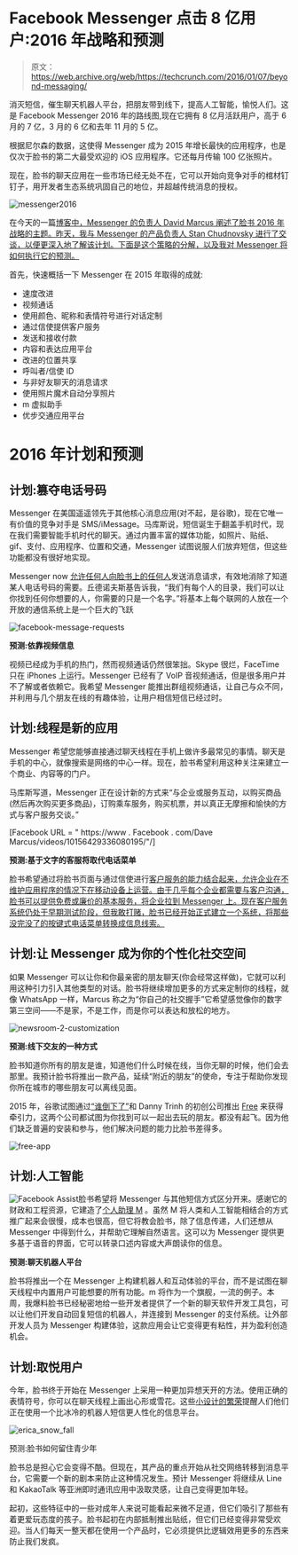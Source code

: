 # Facebook Messenger 点击 8 亿用户:2016 年战略和预测

> 原文：<https://web.archive.org/web/https://techcrunch.com/2016/01/07/beyond-messaging/>

消灭短信，催生聊天机器人平台，把朋友带到线下，提高人工智能，愉悦人们。这是 Facebook Messenger 2016 年的路线图,现在它拥有 8 亿月活跃用户，高于 6 月的 7 亿，3 月的 6 亿和去年 11 月的 5 亿。

根据尼尔森的数据，这使得 Messenger 成为 2015 年增长最快的应用程序，也是仅次于脸书的第二大最受欢迎的 iOS 应用程序。它还每月传输 100 亿张照片。

现在，脸书的聊天应用在一些市场已经无处不在，它可以开始向竞争对手的棺材钉钉子，用开发者生态系统巩固自己的地位，并超越传统消息的授权。

![messenger2016](img/0784f1c023be695deb1f07f860db9b13.png)

在今天的一篇[博客中，Messenger 的负责人 David Marcus 阐述了脸书 2016 年战略的主题。昨天，我与 Messenger 的产品负责人 Stan Chudnovsky 进行了交谈，以便更深入地了解该计划。下面是这个策略的分解，以及我对 Messenger 将如何执行它的预测。](https://web.archive.org/web/20230404132719/https://www.facebook.com/notes/david-marcus/heres-to-2016-with-messenger/10154485804004148)

首先，快速概括一下 Messenger 在 2015 年取得的成就:

*   速度改进
*   视频通话
*   使用颜色、昵称和表情符号进行对话定制
*   通过信使提供客户服务
*   发送和接收付款
*   内容和表达应用平台
*   改进的位置共享
*   呼叫者/信使 ID
*   与非好友聊天的消息请求
*   使用照片魔术自动分享照片
*   m 虚拟助手
*   优步交通应用平台

# 2016 年计划和预测

## **计划:篡夺电话号码**

Messenger 在美国遥遥领先于其他核心消息应用(对不起，是谷歌)，现在它唯一有价值的竞争对手是 SMS/iMessage。马库斯说，短信诞生于翻盖手机时代，现在我们需要智能手机时代的聊天。通过内置丰富的媒体功能，如照片、贴纸、gif、支付、应用程序、位置和交通，Messenger 试图说服人们放弃短信，但这些功能都没有很好地实现。

Messenger now [允许任何人向脸书上的任何人](https://web.archive.org/web/20230404132719/https://techcrunch.com/2015/10/27/facebook-message-requests/)发送消息请求，有效地消除了知道某人电话号码的需要。丘德诺夫斯基告诉我，“我们有每个人的目录，我们可以让你找到任何你想要的人，你需要的只是一个名字。”将基本上每个联网的人放在一个开放的通信系统上是一个巨大的飞跃

![facebook-message-requests](img/7c11eedac0ac21defe615fe77367db41.png)

**预测:依靠视频信息**

视频已经成为手机的热门，然而视频通话仍然很笨拙。Skype 很烂，FaceTime 只在 iPhones 上运行。Messenger 已经有了 VoIP 音视频通话，但是很多用户并不了解或者依赖它。我希望 Messenger 能推出群组视频通话，让自己与众不同，并利用与几个朋友在线的有趣体验，让用户相信短信已经过时。

## **计划:线程是新的应用**

Messenger 希望您能够直接通过聊天线程在手机上做许多最常见的事情。聊天是手机的中心，就像搜索是网络的中心一样。现在，脸书希望利用这种关注来建立一个商业、内容等的门户。

马库斯写道，Messenger 正在设计新的方式来“与企业或服务互动，以购买商品(然后再次购买更多商品)，订购乘车服务，购买机票，并以真正无摩擦和愉快的方式与客户服务交谈。”

[Facebook URL = " https://www . Facebook . com/Dave Marcus/videos/10156429336080195/"/]

**预测:基于文字的客服将取代电话菜单**

脸书希望通过将脸书页面与通过信使进行[客户服务的能力结合起来，允许企业在不维护应用程序的情况下在移动设备上运营。由于几乎每个企业都需要与客户沟通，脸书可以提供免费或廉价的基本服务，将企业拉到 Messenger 上。现在客户服务系统仍处于早期测试阶段，但我敢打赌，脸书已经开始正式建立一个系统，将那些没完没了的按键式电话菜单转换成信息线索。](https://web.archive.org/web/20230404132719/https://techcrunch.com/2015/08/05/facestomer-support/)

## **计划:让 Messenger 成为你的个性化社交空间**

如果 Messenger 可以让你和你最亲密的朋友聊天(你会经常这样做)，它就可以利用这种引力引入其他类型的对话。脸书将继续增加更多的方式来定制你的线程，就像 WhatsApp 一样，Marcus 称之为“你自己的社交握手”它希望感觉像你的数字第三空间——不是家，不是工作，而是你可以表达和放松的地方。

![newsroom-2-customization](img/8feaad8c0405ae08f314034b1901ceaa.png)

**预测:线下交友的一种方式**

脸书知道你所有的朋友是谁，知道他们什么时候在线，当你无聊的时候，他们会去那里。我预计脸书将推出一款产品，延续“附近的朋友”的使命，专注于帮助你发现你所在城市的哪些朋友可以离线见面。

2015 年，谷歌试图通过[“谁倒下了”](https://web.archive.org/web/20230404132719/https://techcrunch.com/2015/10/30/google-asks-if-you-are-down/)和 Danny Trinh 的初创公司推出 [Free](https://web.archive.org/web/20230404132719/https://techcrunch.com/2015/06/11/get-free/) 来获得牵引力，这两个公司都试图为你找到可以一起出去玩的朋友。都没有起飞。因为他们缺乏普遍的安装和参与，他们解决问题的能力比脸书差得多。

![free-app](img/43e5ad6cd5b70e39103520010b232e6e.png)

## **计划:人工智能**

![Facebook Assist](img/aad42fb1b37934368c00d25266c499ee.png)脸书希望将 Messenger 与其他短信方式区分开来。感谢它的财政和工程资源，它建造了[个人助理 M](https://web.archive.org/web/20230404132719/https://techcrunch.com/2015/08/26/dial-m-for-murdering-other-chat-apps/) 。虽然 M 将人类和人工智能相结合的方式推广起来会很慢，成本也很高，但它将教会脸书，除了信息传递，人们还想从 Messenger 中得到什么，并帮助它理解自然语言。这可以为 Messenger 提供更多基于语音的界面，它可以转录口述内容或大声朗读你的信息。

**预测:聊天机器人平台**

脸书将推出一个在 Messenger 上构建机器人和互动体验的平台，而不是试图在聊天线程中内置用户可能想要的所有功能。m 将作为一个旗舰，一流的例子。本周，我爆料脸书已经秘密地给一些开发者提供了一个新的聊天软件开发工具包，可以让他们开发自动回复短信的机器人，并连接到 Messenger 的支付系统。让外部开发人员为 Messenger 构建体验，这款应用会让它变得更有粘性，并为盈利创造机会。

## **计划:取悦用户**

今年，脸书终于开始在 Messenger 上采用一种更加异想天开的方法。使用正确的表情符号，你可以在聊天线程上画出心形或雪花。这些[小设计的繁荣](https://web.archive.org/web/20230404132719/https://newsroom.fb.com/news/2015/12/messenger-adds-new-features-for-sharing-during-the-holidays/)提醒人们他们正在使用一个比冰冷的机器人短信更人性化的信息平台。

![erica_snow_fall](img/dfffd2f7938f0afe1f4265ce524a1f89.png)

预测:脸书如何留住青少年

脸书总是担心它会变得不酷。但现在，其产品的重点开始从社交网络转移到消息平台，它需要一个新的剧本来防止这种情况发生。预计 Messenger 将继续从 Line 和 KakaoTalk 等亚洲即时通讯应用中汲取灵感，让自己变得更加年轻。

起初，这些特征中的一些对成年人来说可能看起来微不足道，但它们吸引了那些有着更爱玩态度的孩子。脸书起初在内部抵制推出贴纸，但它们已经变得非常受欢迎。当人们每天一整天都在使用一个产品时，它必须提供比逻辑效用更多的东西来防止我们发疯。